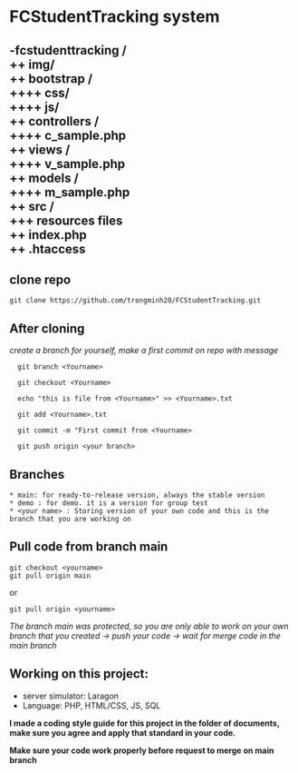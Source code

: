 # FCStudentTracking system <br>
-fcstudenttracking / <br>
 ++ img/ <br>
 ++ bootstrap / <br>
    ++++ css/ <br>
    ++++ js/ <br>
 ++ controllers /<br> 
    ++++ c_sample.php<br>
 ++ views /<br>
    ++++ v_sample.php<br>
 ++ models /<br>
    ++++ m_sample.php<br>
 ++ src /<br>
    +++ resources files<br>
 ++ index.php<br>
 ++ .htaccess<br>
--------------
## clone repo
```
git clone https://github.com/trongminh20/FCStudentTracking.git
```

## After cloning

*create a branch for yourself, make a first commit on repo with message* <br>
```  
  git branch <Yourname>
  
  git checkout <Yourname>

  echo "this is file from <Yourname>" >> <Yourname>.txt

  git add <Yourname>.txt

  git commit -m "First commit from <Yourname>

  git push origin <your branch>
```
## Branches 
    * main: for ready-to-release version, always the stable version 
    * demo : for demo. it is a version for group test
    * <your name> : Storing version of your own code and this is the branch that you are working on
## Pull code from branch main
```
git checkout <yourname>
git pull origin main
```
or 
```
git pull origin <yourname>
```

_The branch main was protected, so you are only able to work on your own branch that you created -> push your code 
-> wait for merge code in the main branch_ 

## Working on this project:
 * server simulator:  Laragon
 * Language: PHP, HTML/CSS, JS, SQL

**I made a coding style guide for this project in the folder of documents, make sure you agree and apply that 
standard in your 
code.** 

 **Make sure your code work properly before request to merge on main branch**
